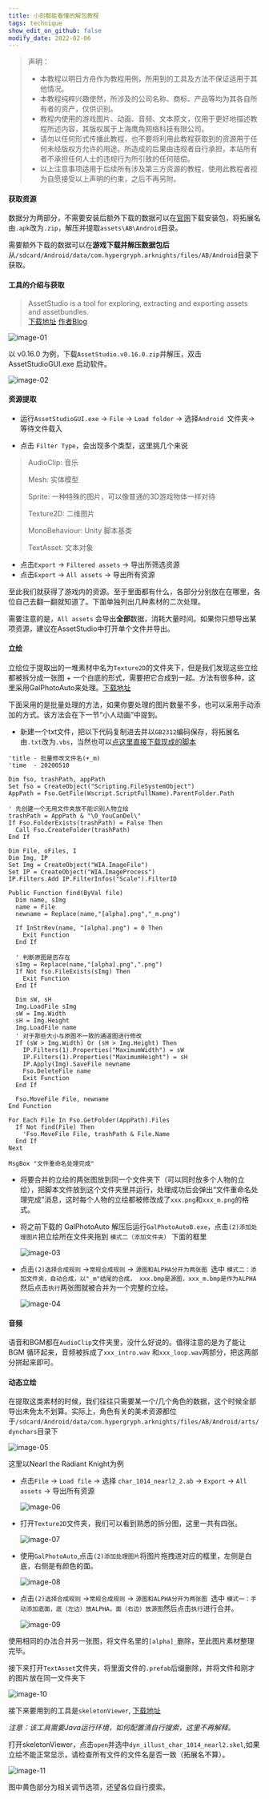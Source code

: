 ```yaml
---
title: 小刻都能看懂的解包教程
tags: technique
show_edit_on_github: false
modify_date: 2022-02-06
---
```


<!--more-->
>声明：
>
>- 本教程以明日方舟作为教程用例，所用到的工具及方法不保证适用于其他情况。
>- 本教程纯粹兴趣使然，所涉及的公司名称、商标、产品等均为其各自所有者的资产，仅供识别。
>- 教程内使用的游戏图片、动画、音频、文本原文，仅用于更好地描述教程所述内容，其版权属于上海鹰角网络科技有限公司。
>- 请勿以任何形式传播此教程，也不要将利用此教程获取到的资源用于任何未经版权方允许的用途。所造成的后果由违规者自行承担，本站所有者不承担任何人士的违规行为所引致的任何赔偿。
>- 以上注意事项适用于后续所有涉及第三方资源的教程，使用此教程者视为自愿接受以上声明的约束，之后不再另附。

#### 获取资源

数据分为两部分，不需要安装后额外下载的数据可以在[官网](https://ak.hypergryph.com/downloads/android_lastest)下载安装包，将拓展名由`.apk`改为`.zip`，解压并提取`assets\AB\Android`目录。

需要额外下载的数据可以在**游戏下载并解压数据包后**从`/sdcard/Android/data/com.hypergryph.arknights/files/AB/Android`目录下获取。

#### 工具的介绍与获取

> AssetStudio is a tool for exploring, extracting and exporting assets and assetbundles.   
> [下载地址](https://github.com/Perfare/AssetStudio/releases) 
> [作者Blog](https://www.perfare.net/)

![image-01](https://raw.githubusercontent.com/frospirum/blogs/main/assets/images/posts/2021-08-28-assetunpack/01.png)

以 v0.16.0 为例，下载`AssetStudio.v0.16.0.zip`并解压，双击 AssetStudioGUI.exe 启动软件。

![image-02](https://raw.githubusercontent.com/frospirum/blogs/main/assets/images/posts/2021-08-28-assetunpack/02.png)

#### 资源提取

- 运行`AssetStudioGUI.exe` -> `File` -> `Load folder` -> 选择`Android `文件夹-> 等待文件载入

- 点击 `Filter Type`，会出现多个类型，这里挑几个来说

>AudioClip: 音乐
>
>Mesh: 实体模型
>
>Sprite: 一种特殊的图片，可以像普通的3D游戏物体一样对待
>
>Texture2D: 二维图片
>
>MonoBehaviour: Unity 脚本基类
>
>TextAsset: 文本对象

- 点击`Export` -> `Filtered assets` -> 导出所筛选资源
- 点击`Export` -> `All assets` -> 导出所有资源

至此我们就获得了游戏内的资源。至于里面都有什么，各部分分别放在在哪里，各位自己去翻一翻就知道了。下面单独列出几种素材的二次处理。

需要注意的是，`All assets` 会导出**全部**数据，消耗大量时间。如果你只想导出某项资源，建议在AssetStudio中打开单个文件并导出。

#### 立绘

立绘位于提取出的一堆素材中名为`Texture2D`的文件夹下，但是我们发现这些立绘都被拆分成一张图 + 一个白底的形式，需要把它合成到一起。方法有很多种，这里采用GalPhotoAuto来处理。[下载地址](https://blog.ztjal.info/?dl_id=10)

下面采用的是批量处理的方法，如果你要处理的图片数量不多，也可以采用手动添加的方式。该方法会在下一节“小人动画”中提到。

- 新建一个txt文件，把以下代码复制进去并以`GB2312`编码保存，将拓展名由`.txt`改为`.vbs`，当然也可以[点这里直接下载现成的脚本](https://1drv.ms/u/s!Ap9e3ADdTBPXjW0yzY_7Cr966qp4?e=ZWFh3U)

```vbscript
'title - 批量修改文件名(+_m)
'time  - 20200510

Dim fso, trashPath, appPath
Set fso = CreateObject("Scripting.FileSystemObject")
AppPath = Fso.GetFile(Wscript.ScriptFullName).ParentFolder.Path

' 先创建一个无用文件夹放不能识别人物立绘
trashPath = AppPath & "\0_YouCanDel\"
If Fso.FolderExists(trashPath) = False Then
  Call Fso.CreateFolder(trashPath)
End If

Dim File, oFiles, I
Dim Img, IP
Set Img = CreateObject("WIA.ImageFile")
Set IP = CreateObject("WIA.ImageProcess")
IP.Filters.Add IP.FilterInfos("Scale").FilterID

Public Function find(ByVal file)
  Dim name, sImg
  name = File
  newname = Replace(name,"[alpha].png","_m.png")
  
  If InStrRev(name, "[alpha].png") = 0 Then 
    Exit Function
  End If
  
  ' 判断原图是否存在
  sImg = Replace(name,"[alpha].png",".png")
  If Not fso.FileExists(sImg) Then
    Exit Function
  End If
  
  Dim sW, sH
  Img.LoadFile sImg
  sW = Img.Width
  sH = Img.Height
  Img.LoadFile name
  ' 对于那些大小与原图不一致的通道图进行修改
  If (sW > Img.Width) Or (sH > Img.Height) Then
    IP.Filters(1).Properties("MaximumWidth") = sW
    IP.Filters(1).Properties("MaximumHeight") = sH
    IP.Apply(Img).SaveFile newname
    Fso.DeleteFile name
    Exit Function
  End If
  
  Fso.MoveFile File, newname
End Function

For Each File In Fso.GetFolder(AppPath).Files
  If Not find(File) Then
    'Fso.MoveFile File, trashPath & File.Name
  End If
Next

MsgBox "文件重命名处理完成"
```

- 将要合并的立绘的两张图放到同一个文件夹下（可以同时放多个人物的立绘），把脚本文件放到这个文件夹里并运行，处理成功后会弹出“文件重命名处理完成”消息，这时每个人物的立绘都被修改成了`xxx.png`和`xxx_m.png`的格式。

- 将之前下载的 GalPhotoAuto 解压后运行`GalPhotoAutoB.exe`，点击`(2)添加处理图片`把立绘所在文件夹拖到 `模式二（添加文件夹）` 下面的框里 

  ![image-03](https://raw.githubusercontent.com/frospirum/blogs/main/assets/images/posts/2021-08-28-assetunpack/03.png)

- 点击`(2)选择合成规则` ->`常规合成规则` -> `源图和ALPHA分开为两张图 `选中 `模式二：添加文件夹，自动合成，以"_m"结尾的合成， xxx.bmp是源图，xxx_m.bmp是作为ALPHA`然后点击`执行`两张图就被合并为一个完整的立绘。

  ![image-04](https://raw.githubusercontent.com/frospirum/blogs/main/assets/images/posts/2021-08-28-assetunpack/04.png)

#### 音频

语音和BGM都在`AudioClip`文件夹里，没什么好说的。值得注意的是为了能让 BGM 循环起来，音频被拆成了`xxx_intro.wav` 和`xxx_loop.wav`两部分，把这两部分拼起来即可。

#### 动态立绘

在提取这类素材的时候，我们往往只需要某一个/几个角色的数据，这个时候全部导出未免太不划算。实际上，角色有关的美术资源都位于`/sdcard/Android/data/com.hypergryph.arknights/files/AB/Android/arts/dynchars`目录下

  ![image-05](https://raw.githubusercontent.com/frospirum/blogs/main/assets/images/posts/2021-08-28-assetunpack/05.png)

这里以Nearl the Radiant Knight为例

- 点击`File` -> `Load file` -> 选择 `char_1014_nearl2_2.ab` -> `Export` -> `All assets` -> 导出所有资源

  ![image-06](https://raw.githubusercontent.com/frospirum/blogs/main/assets/images/posts/2021-08-28-assetunpack/06.png)

- 打开`Texture2D`文件夹，我们可以看到熟悉的拆分图，这里一共有四张。

  ![image-07](https://raw.githubusercontent.com/frospirum/blogs/main/assets/images/posts/2021-08-28-assetunpack/07.png)

- 使用`GalPhotoAuto`,点击`(2)添加处理图片`将图片拖拽进对应的框里，左侧是白底，右侧是有颜色的面。

  ![image-08](https://raw.githubusercontent.com/frospirum/blogs/main/assets/images/posts/2021-08-28-assetunpack/08.png)

- 点击`(2)选择合成规则` ->`常规合成规则` -> `源图和ALPHA分开为两张图 `选中 `模式一：手动添加底面，底（左边）放ALPHA，面（右边）放源图`然后点击`执行`进行合并。

  ![image-09](https://raw.githubusercontent.com/frospirum/blogs/main/assets/images/posts/2021-08-28-assetunpack/09.png)

使用相同的办法合并另一张图，将文件名里的`[alpha]_`删除，至此图片素材整理完毕。

接下来打开`TextAsset`文件夹，将里面文件的`.prefab`后缀删除，并将文件和刚才的图片放在同一文件夹下

  ![image-10](https://raw.githubusercontent.com/frospirum/blogs/main/assets/images/posts/2021-08-28-assetunpack/10.png)

接下来要用到的工具是`skeletonViewer`, [下载地址](http://esotericsoftware.com/files/skeletonViewer-3.5.51.jar)

*注意：该工具需要Java运行环境，如何配置清自行搜索，这里不再解释。*

打开skeletonViewer，点击`open`并选中`dyn_illust_char_1014_nearl2.skel`,如果立绘不能正常显示，请检查所有文件的文件名是否一致（拓展名不算）。

  ![image-11](https://raw.githubusercontent.com/frospirum/blogs/main/assets/images/posts/2021-08-28-assetunpack/11.png)

  图中黄色部分为相关调节选项，还望各位自行摸索。